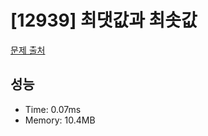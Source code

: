 # [12939] 최댓값과 최솟값

[문제 출처](https://school.programmers.co.kr/learn/courses/30/lessons/12939)

## 성능

- Time: 0.07ms
- Memory: 10.4MB